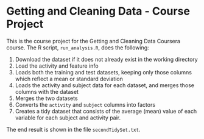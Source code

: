 # Getting and Cleaning Data - Course Project
 
 This is the course project for the Getting and Cleaning Data Coursera course.
 The R script, `run_analysis.R`, does the following:
 
 1. Download the dataset if it does not already exist in the working directory
 2. Load the activity and feature info
 3. Loads both the training and test datasets, keeping only those columns which
    reflect a mean or standard deviation
 4. Loads the activity and subject data for each dataset, and merges those
    columns with the dataset
 5. Merges the two datasets
 6. Converts the `activity` and `subject` columns into factors
 7. Creates a tidy dataset that consists of the average (mean) value of each
    variable for each subject and activity pair.
 
 The end result is shown in the file `secondTidySet.txt`.